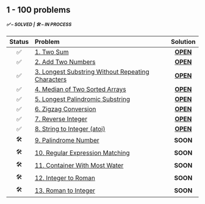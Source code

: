## 1 - 100 problems

<sup>
<h5> ✅ – SOLVED | 🛠 – IN PROCESS </h5>
</sup> 

| Status | Problem | Solution |
|:------:|:--------|:--------:|
|✅|[1. Two Sum][1]|[**OPEN**][1s]|
|✅|[2. Add Two Numbers][2]|[**OPEN**][2s]|
|✅|[3. Longest Substring Without Repeating Characters][3]|[**OPEN**][3s]|
|✅|[4. Median of Two Sorted Arrays][4]|[**OPEN**][4s]|
|✅|[5. Longest Palindromic Substring][5]|[**OPEN**][5s]|
|✅|[6. Zigzag Conversion][6]|[**OPEN**][6s]|
|✅|[7. Reverse Integer][7]|[**OPEN**][7s]|
|✅|[8. String to Integer (atoi)][8]|[**OPEN**][8s]|
|🛠|[9. Palindrome Number][9] | **SOON** |
|🛠|[10. Regular Expression Matching][10] | **SOON** |
|🛠|[11. Container With Most Water][11] | **SOON** |
|🛠|[12. Integer to Roman][12] | **SOON** |
|🛠|[13. Roman to Integer][13] | **SOON** |

<!-- URLs -->
<!-- 1 -->
[1]: https://leetcode.com/problems/two-sum/
[1s]: https://git.io/JMuOd
<!-- 2 -->
[2]: https://leetcode.com/problems/add-two-numbers/
[2s]: https://git.io/JMxOR
<!-- 3 -->
[3]: https://leetcode.com/problems/longest-substring-without-repeating-characters/
[3s]: https://git.io/JMp3q
<!-- 4 -->
[4]: https://leetcode.com/problems/median-of-two-sorted-arrays/
[4s]: https://git.io/JDU3A
<!-- 5 -->
[5]: https://leetcode.com/problems/longest-palindromic-substring/
[5s]: https://git.io/JDU8U
<!-- 6 -->
[6]: https://leetcode.com/problems/zigzag-conversion/
[6s]: https://git.io/JDUBn
<!-- 7 -->
[7]: https://leetcode.com/problems/reverse-integer/
[7s]: https://git.io/JDTZP
<!-- 8 -->
[8]: https://leetcode.com/problems/string-to-integer-atoi
[8s]: https://git.io/JDcan
<!-- 9 -->
[9]: https://leetcode.com/problems/palindrome-number
<!-- 10 -->
[10]: https://leetcode.com/problems/regular-expression-matching
<!-- 11 -->
[11]: https://leetcode.com/problems/container-with-most-water
<!-- 12 -->
[12]: https://leetcode.com/problems/integer-to-roman
<!-- 13 -->
[13]: https://leetcode.com/problems/roman-to-integer